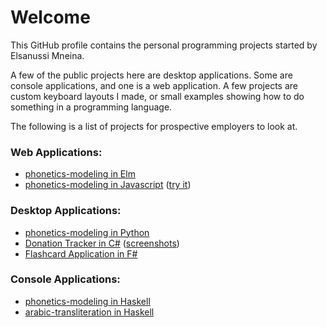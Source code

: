 # Welcome
This GitHub profile contains the personal programming projects started by Elsanussi Mneina.

A few of the public projects here are desktop applications. Some are console applications, and one is a web application.
A few projects are custom keyboard layouts I made, or small examples showing how to do something in a programming language.

The following is a list of projects for prospective employers to look at.

### Web Applications:
- [phonetics-modeling in Elm](https://github.com/elsanussi-s-mneina/phonetics-modeling-elm)
- [phonetics-modeling in Javascript](https://github.com/elsanussi-s-mneina/phonetics-modeling-html-js) ([try it](https://elsanussi-s-mneina.github.io/phonetics-modeling-html-js/))

### Desktop Applications:
- [phonetics-modeling in Python](https://github.com/elsanussi-s-mneina/phonetics-modeling-python)
- [Donation Tracker in C#](https://github.com/elsanussi-s-mneina/DonationTracker) ([screenshots](https://github.com/elsanussi-s-mneina/DonationTracker/wiki/screenshots))  
- [Flashcard Application in F#](https://github.com/elsanussi-s-mneina/flashcard-application-fs)

### Console Applications:
- [phonetics-modeling in Haskell](https://github.com/elsanussi-s-mneina/phonetics-modeling)
- [arabic-transliteration in Haskell](https://github.com/elsanussi-s-mneina/arabic-transliteration)


<!--
**elsanussi-s-mneina/elsanussi-s-mneina** is a ✨ _special_ ✨ repository because its `README.md` (this file) appears on your GitHub profile.

Here are some ideas to get you started:

- 🔭 I’m currently working on ...
- 🌱 I’m currently learning ...
- 👯 I’m looking to collaborate on ...
- 🤔 I’m looking for help with ...
- 💬 Ask me about ...
- 📫 How to reach me: ...
- 😄 Pronouns: ...
- ⚡ Fun fact: ...
-->
